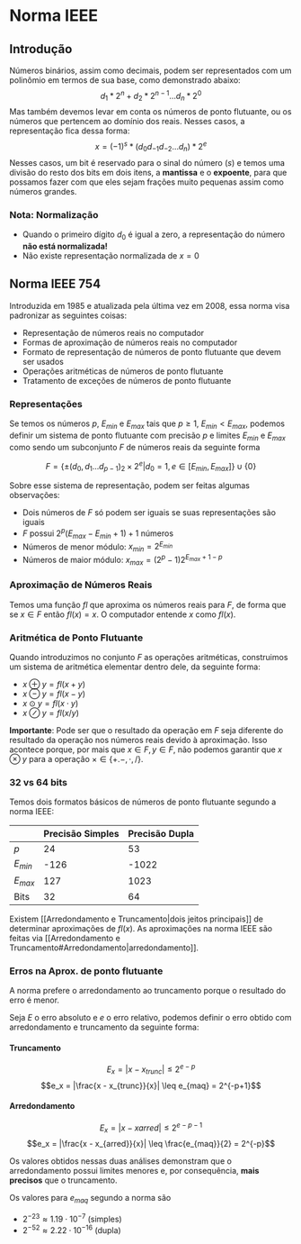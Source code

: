 # Norma IEEE
## Introdução
Números binários, assim como decimais, podem ser representados com um polinômio em termos de sua base, como demonstrado abaixo:
$$d_1*2^n + d_2*2^{n-1}\dots d_n *2^0$$
Mas também devemos levar em conta os números de ponto flutuante, ou os números que pertencem ao domínio dos reais. Nesses casos, a representação fica dessa forma:
$$x = (-1)^s*(d_0d_{-1}d_{-2}\dots d_n)*2^e$$
Nesses casos, um bit é reservado para o sinal do número ($s$) e temos uma divisão do resto dos bits em dois itens, a **mantissa** e o **expoente**, para que possamos fazer com que eles sejam frações muito pequenas assim como números grandes.
### Nota: Normalização
- Quando o primeiro dígito $d_0$ é igual a zero, a representação do número **não está normalizada!**
- Não existe representação normalizada de $x=0$
## Norma IEEE 754
Introduzida em 1985 e atualizada pela última vez em 2008, essa norma visa padronizar as seguintes coisas:
- Representação de números reais no computador
- Formas de aproximação de números reais no computador
- Formato de representação de números de ponto flutuante que devem ser usados
- Operações aritméticas de números de ponto flutuante
- Tratamento de exceções de números de ponto flutuante

### Representações
Se temos os números $p$, $E_{min}$ e $E_{max}$ tais que $p \geq 1$, $E_{min} < E_{max}$, podemos definir um sistema de ponto flutuante com precisão $p$ e limites $E_{min}$ e $E_{max}$ como sendo um subconjunto $F$ de números reais da seguinte forma

$$F = \{\pm(d_0,d_1\dots d_{p-1})_2 \times 2^e | d_0 = 1, e \in [E_{min},E_{max}]\} \cup \{ 0 \} $$

Sobre esse sistema de representação, podem ser feitas algumas observações:
- Dois números de $F$ só podem ser iguais se suas representações são iguais
- $F$ possui $2^p(E_{max} - E_{min} + 1) +1$ números
- Números de menor módulo: $x_{min} = 2^{E_{min}}$
- Números de maior módulo: $x_{max} = (2^p-1)2^{E_{max} +1 - p}$

### Aproximação de Números Reais
Temos uma função $fl$ que aproxima os números reais para $F$, de forma que se $x \in F$ então $fl(x) = x$. O computador entende $x$ como $fl(x)$.

### Aritmética de Ponto Flutuante
Quando introduzimos no conjunto $F$ as operações aritméticas, construimos um sistema de aritmética elementar dentro dele, da seguinte forma:
- $x \oplus y = fl(x + y)$
- $x \ominus y = fl(x - y)$
- $x \odot y = fl(x \cdot y)$
- $x \oslash y = fl(x/y)$

**Importante**: Pode ser que o resultado da operação em $F$ seja diferente do resultado da operação nos números reais devido à aproximação. Isso acontece porque, por mais que $x \in F, y \in F$, não podemos garantir que $x \otimes y$ para a operação $\times \in \{+.-,\cdot,/\}.$

### 32 vs 64 bits
Temos dois formatos básicos de números de ponto flutuante segundo a norma IEEE:

| |Precisão Simples|Precisão Dupla|
|---|---|---|
|$p$|24|53|
|$E_{min}$|-126|-1022|
|$E_{max}$|127|1023|
|Bits|32|64|

Existem [[Arredondamento e Truncamento|dois jeitos principais]] de determinar aproximações de $fl(x)$. As aproximações na norma IEEE são feitas via [[Arredondamento e Truncamento#Arredondamento|arredondamento]].

### Erros na Aprox. de ponto flutuante
A norma prefere o arredondamento ao truncamento porque o resultado do erro é menor.

Seja $E$ o erro absoluto e $e$ o erro relativo, podemos definir o erro obtido com arredondamento e truncamento da seguinte forma:

#### Truncamento
$$E_x = |x - x_{trunc}| \leq 2^{e-p}$$
$$e_x = |\frac{x - x_{trunc}}{x}| \leq e_{maq} = 2^{-p+1}$$
#### Arredondamento
$$E_x = |x - x{arred}| \leq 2^{e-p-1}$$
$$e_x = |\frac{x - x_{arred}}{x}| \leq \frac{e_{maq}}{2} = 2^{-p}$$

Os valores obtidos nessas duas análises demonstram que o arredondamento possui limites menores e, por consequência, **mais precisos** que o truncamento.

Os valores para $e_{maq}$ segundo a norma são 
- $2^{-23} \approx 1.19 \cdot 10^{-7}$ (simples)
- $2^{-52} \approx 2.22 \cdot 10^{-16}$ (dupla)